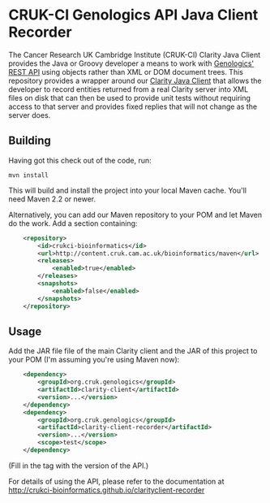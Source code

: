 # CRUK-CI Genologics API Java Client Recorder

The Cancer Research UK Cambridge Institute (CRUK-CI) Clarity Java Client
provides the Java or Groovy developer a means to work with
[Genologics' REST API](https://www.genologics.com/developer/) using objects
rather than XML or DOM document trees. This repository provides a wrapper
around our [Clarity Java Client](https://github.com/crukci-bioinformatics/clarityclient)
that allows the developer to record entities returned from a real Clarity
server into XML files on disk that can then be used to provide unit tests
without requiring access to that server and provides fixed replies that
will not change as the server does.

## Building

Having got this check out of the code, run:
  
    mvn install

This will build and install the project into your local Maven cache.
You'll need Maven 2.2 or newer.

Alternatively, you can add our Maven repository to your POM and let
Maven do the work. Add a <repositories> section containing:

```XML
    <repository>
        <id>crukci-bioinformatics</id>
        <url>http://content.cruk.cam.ac.uk/bioinformatics/maven</url>
        <releases>
            <enabled>true</enabled>
        </releases>
        <snapshots>
            <enabled>false</enabled>
        </snapshots>
    </repository>
```

## Usage

Add the JAR file file of the main Clarity client and the JAR of this project
to your POM (I'm assuming you're using Maven now):

```XML
    <dependency>
        <groupId>org.cruk.genologics</groupId>
        <artifactId>clarity-client</artifactId>
        <version>...</version>
    </dependency>
    <dependency>
        <groupId>org.cruk.genologics</groupId>
        <artifactId>clarity-client-recorder</artifactId>
        <version>...</version>
        <scope>test</scope>
    </dependency>
```

(Fill in the <version> tag with the version of the API.)

For details of using the API, please refer to the documentation at
<http://crukci-bioinformatics.github.io/clarityclient-recorder>
